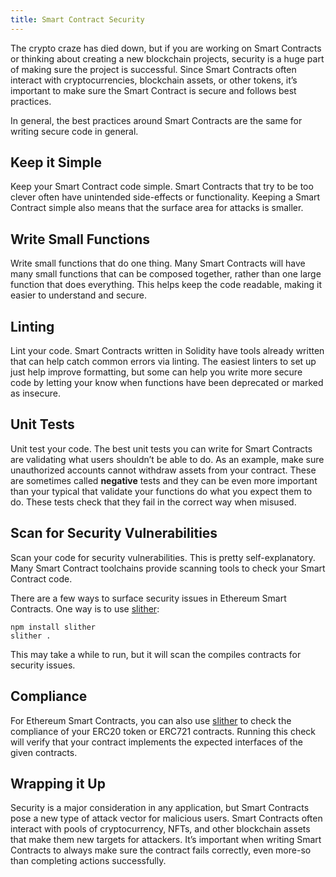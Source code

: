 ```yaml
---
title: Smart Contract Security
---
```


The crypto craze has died down, but if you are working on Smart Contracts or thinking about creating a new blockchain projects, security is a huge part of making sure the project is successful. Since Smart Contracts often interact with cryptocurrencies, blockchain assets, or other tokens, it’s important to make sure the Smart Contract is secure and follows best practices.

In general, the best practices around Smart Contracts are the same for writing secure code in general.

## Keep it Simple

Keep your Smart Contract code simple. Smart Contracts that try to be too clever often have unintended side-effects or functionality. Keeping a Smart Contract simple also means that the surface area for attacks is smaller.

## Write Small Functions

Write small functions that do one thing. Many Smart Contracts will have many small functions that can be composed together, rather than one large function that does everything. This helps keep the code readable, making it easier to understand and secure.

## Linting

Lint your code. Smart Contracts written in Solidity have tools already written that can help catch common errors via linting. The easiest linters to set up just help improve formatting, but some can help you write more secure code by letting your know when functions have been deprecated or marked as insecure.

## Unit Tests

Unit test your code. The best unit tests you can write for Smart Contracts are validating what users shouldn’t be able to do. As an example, make sure unauthorized accounts cannot withdraw assets from your contract. These are sometimes called **negative** tests and they can be even more important than your typical that validate your functions do what you expect them to do. These tests check that they fail in the correct way when misused.

## Scan for Security Vulnerabilities

Scan your code for security vulnerabilities. This is pretty self-explanatory. Many Smart Contract toolchains provide scanning tools to check your Smart Contract code.

There are a few ways to surface security issues in Ethereum Smart Contracts. One way is to use [slither](https://github.com/crytic/slither):

```tsx
npm install slither
slither .
```

This may take a while to run, but it will scan the compiles contracts for security issues.

## Compliance

For Ethereum Smart Contracts, you can also use [slither](https://github.com/crytic/slither) to check the compliance of your ERC20 token or ERC721 contracts. Running this check will verify that your contract implements the expected interfaces of the given contracts.

## Wrapping it Up

Security is a major consideration in any application, but Smart Contracts pose a new type of attack vector for malicious users. Smart Contracts often interact with pools of cryptocurrency, NFTs, and other blockchain assets that make them new targets for attackers. It’s important when writing Smart Contracts to always make sure the contract fails correctly, even more-so than completing actions successfully.

